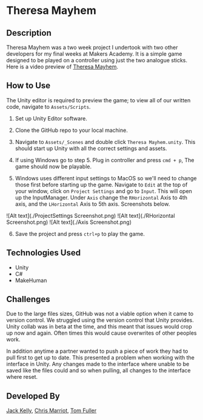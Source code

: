 # Theresa Mayhem

## Description

Theresa Mayhem was a two week project I undertook with two other developers for my final weeks at Makers Academy. It is a simple game designed to be played on a controller using just the two analogue sticks. Here is a video preview of [Theresa Mayhem](https://www.youtube.com/watch?v=FhtagoGMX2g).

## How to Use

The Unity editor is required to preview the game; to view all of our written code, navigate to `Assets/Scripts`.
1. Set up Unity Editor software.

2. Clone the GitHub repo to your local machine.

3. Navigate to `Assets/_Scenes` and double click `Theresa Mayhem.unity`. This should start up Unity with all the correct settings and assets.

4. If using Windows go to step 5. Plug in controller and press `cmd + p`, The game should now be playable.

5. Windows uses different input settings to MacOS so we'll need to change those first before starting up the game. Navigate to `Edit` at the top of your window, click on `Project Settings` and go to `Input`. This will open up the InputManager. Under `Axis` change the `RHorizontal` Axis to 4th axis, and the `LHorizontal` Axis to 5th axis. Screenshots below.

![Alt text](./ProjectSettings Screenshot.png)
![Alt text](./RHorizontal Screenshot.png)
![Alt text](./Axis Screenshot.png)

6. Save the project and press `ctrl+p` to play the game.

## Technologies Used

- Unity
- C#
- MakeHuman

## Challenges

Due to the large files sizes, GitHub was not a viable option when it came to version control. We struggled using the version control that Unity provides. Unity collab was in beta at the time, and this meant that issues would crop up now and again. Often times this would cause overwrites of other peoples work.
  
In addition anytime a partner wanted to push a piece of work they had to pull first to get up to date. This presented a problem when working with the interface in Unity. Any changes made to the interface where unable to be saved like the files could and so when pulling, all changes to the interface where reset.
 
## Developed By

[Jack Kelly](https://github.com/JWKelly29), [Chris Marriot](https://github.com/Chrixs), [Tom Fuller](https://github.com/tomfuller)
